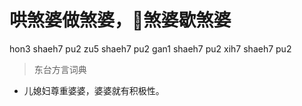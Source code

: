 # 哄煞婆做煞婆，𠵹煞婆歇煞婆
hon3 shaeh7 pu2 zu5 shaeh7 pu2 gan1 shaeh7 pu2 xih7 shaeh7 pu2
> 东台方言词典
- 儿媳妇尊重婆婆，婆婆就有积极性。

